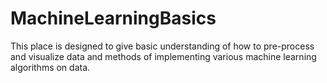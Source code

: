 # MachineLearningBasics
This place is designed to give basic understanding of how to pre-process and visualize data and methods of implementing various machine learning algorithms on data.
